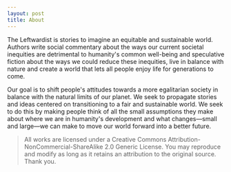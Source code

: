 ```yaml
---
layout: post
title: About
---
```


The Leftwardist is stories to imagine an equitable and sustainable world. Authors write social commentary about the ways our current societal inequities are detrimental to humanity's common well-being and speculative fiction about the ways we could reduce these inequities, live in balance with nature and create a world that lets all people enjoy life for generations to come.

Our goal is to shift people's attitudes towards a more egalitarian society in balance with the natural limits of our planet.  We seek to propagate stories and ideas centered on transitioning to a fair and sustainable world.  We seek to do this by making people think of all the small assumptions they make about where we are in humanity's development and what changes&mdash;small and large&mdash;we can make to move our world forward into a better future.

> All works are licensed under a Creative Commons Attribution-NonCommercial-ShareAlike 2.0 Generic License. You may reproduce and modify as long as it retains an attribution to the original source. Thank you.